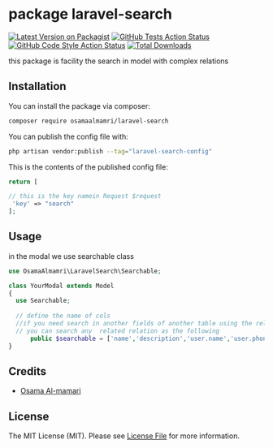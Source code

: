#  package laravel-search

[![Latest Version on Packagist](https://img.shields.io/packagist/v/osamaalmamri/laravel-search.svg?style=flat-square)](https://packagist.org/packages/osamaalmamri/laravel-search)
[![GitHub Tests Action Status](https://img.shields.io/github/actions/workflow/status/osamaalmamri/laravel-search/run-tests.yml?branch=main&label=tests&style=flat-square)](https://github.com/osamaalmamri/laravel-search/actions?query=workflow%3Arun-tests+branch%3Amain)
[![GitHub Code Style Action Status](https://img.shields.io/github/actions/workflow/status/osamaalmamri/laravel-search/fix-php-code-style-issues.yml?branch=main&label=code%20style&style=flat-square)](https://github.com/osamaalmamri/laravel-search/actions?query=workflow%3A"Fix+PHP+code+style+issues"+branch%3Amain)
[![Total Downloads](https://img.shields.io/packagist/dt/osamaalmamri/laravel-search.svg?style=flat-square)](https://packagist.org/packages/osamaalmamri/laravel-search)

this package is facility the search in model with complex relations

## Installation

You can install the package via composer:

```bash
composer require osamaalmamri/laravel-search
```

You can publish the config file with:

```bash
php artisan vendor:publish --tag="laravel-search-config"
```

This is the contents of the published config file:



```php
return [

// this is the key namein Request $request 
 'key' => "search"
];
```


## Usage

in the modal we use searchable class 
```php
use OsamaAlmamri\LaravelSearch\Searchable;

class YourModal extends Model
{
  use Searchable;
  
  // define the name of cols 
  //if you need search in another fields of another table using the relation name then col name
  // you can search any  related relation as the following
      public $searchable = ['name','description','user.name','user.phone','user.role.name'];
}
```





## Credits

- [Osama Al-mamari](https://github.com/OsamaAlmamri)

## License

The MIT License (MIT). Please see [License File](LICENSE.md) for more information.
